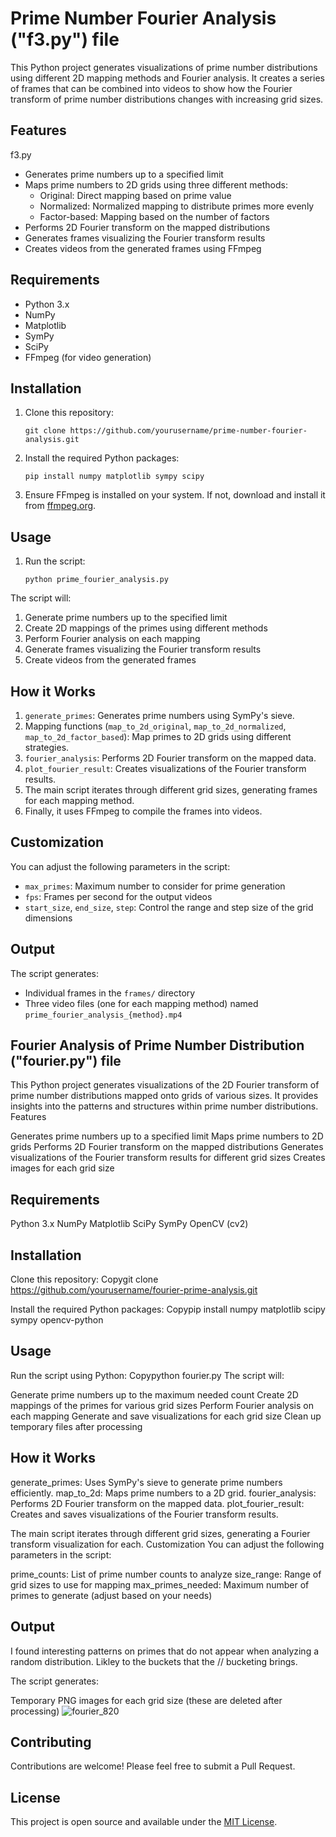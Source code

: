 # Prime Number Fourier Analysis ("f3.py") file

This Python project generates visualizations of prime number distributions using different 2D mapping methods and Fourier analysis. It creates a series of frames that can be combined into videos to show how the Fourier transform of prime number distributions changes with increasing grid sizes.

## Features

f3.py
- Generates prime numbers up to a specified limit
- Maps prime numbers to 2D grids using three different methods:
  - Original: Direct mapping based on prime value
  - Normalized: Normalized mapping to distribute primes more evenly
  - Factor-based: Mapping based on the number of factors
- Performs 2D Fourier transform on the mapped distributions
- Generates frames visualizing the Fourier transform results
- Creates videos from the generated frames using FFmpeg

## Requirements

- Python 3.x
- NumPy
- Matplotlib
- SymPy
- SciPy
- FFmpeg (for video generation)

## Installation

1. Clone this repository:
   ```
   git clone https://github.com/yourusername/prime-number-fourier-analysis.git
   ```
2. Install the required Python packages:
   ```
   pip install numpy matplotlib sympy scipy
   ```
3. Ensure FFmpeg is installed on your system. If not, download and install it from [ffmpeg.org](https://ffmpeg.org/).

## Usage

1. Run the script:
   ```
   python prime_fourier_analysis.py
   ```

The script will:
1. Generate prime numbers up to the specified limit
2. Create 2D mappings of the primes using different methods
3. Perform Fourier analysis on each mapping
4. Generate frames visualizing the Fourier transform results
5. Create videos from the generated frames

## How it Works

1. `generate_primes`: Generates prime numbers using SymPy's sieve.
2. Mapping functions (`map_to_2d_original`, `map_to_2d_normalized`, `map_to_2d_factor_based`): Map primes to 2D grids using different strategies.
3. `fourier_analysis`: Performs 2D Fourier transform on the mapped data.
4. `plot_fourier_result`: Creates visualizations of the Fourier transform results.
5. The main script iterates through different grid sizes, generating frames for each mapping method.
6. Finally, it uses FFmpeg to compile the frames into videos.

## Customization

You can adjust the following parameters in the script:
- `max_primes`: Maximum number to consider for prime generation
- `fps`: Frames per second for the output videos
- `start_size`, `end_size`, `step`: Control the range and step size of the grid dimensions

## Output

The script generates:
- Individual frames in the `frames/` directory
- Three video files (one for each mapping method) named `prime_fourier_analysis_{method}.mp4`


## Fourier Analysis of Prime Number Distribution ("fourier.py") file

This Python project generates visualizations of the 2D Fourier transform of prime number distributions mapped onto grids of various sizes. It provides insights into the patterns and structures within prime number distributions.
Features

Generates prime numbers up to a specified limit
Maps prime numbers to 2D grids
Performs 2D Fourier transform on the mapped distributions
Generates visualizations of the Fourier transform results for different grid sizes
Creates images for each grid size

## Requirements

Python 3.x
NumPy
Matplotlib
SciPy
SymPy
OpenCV (cv2)

## Installation

Clone this repository:
Copygit clone https://github.com/yourusername/fourier-prime-analysis.git

Install the required Python packages:
Copypip install numpy matplotlib scipy sympy opencv-python


## Usage
Run the script using Python:
Copypython fourier.py
The script will:

Generate prime numbers up to the maximum needed count
Create 2D mappings of the primes for various grid sizes
Perform Fourier analysis on each mapping
Generate and save visualizations for each grid size
Clean up temporary files after processing

## How it Works

generate_primes: Uses SymPy's sieve to generate prime numbers efficiently.
map_to_2d: Maps prime numbers to a 2D grid.
fourier_analysis: Performs 2D Fourier transform on the mapped data.
plot_fourier_result: Creates and saves visualizations of the Fourier transform results.

The main script iterates through different grid sizes, generating a Fourier transform visualization for each.
Customization
You can adjust the following parameters in the script:

prime_counts: List of prime number counts to analyze
size_range: Range of grid sizes to use for mapping
max_primes_needed: Maximum number of primes to generate (adjust based on your needs)

## Output

I found interesting patterns on primes that do not appear when analyzing a random distribution. Likley to the buckets that the // bucketing brings.

The script generates:

Temporary PNG images for each grid size (these are deleted after processing)
![fourier_820](https://github.com/user-attachments/assets/a10e79d9-0f8b-487a-9cf2-864a99415852)

## Contributing

Contributions are welcome! Please feel free to submit a Pull Request.

## License

This project is open source and available under the [MIT License](LICENSE).
